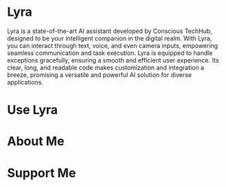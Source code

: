 # Lyra
Lyra is a state-of-the-art AI assistant developed by Conscious TechHub, designed to be your intelligent companion in the digital realm. With Lyra, you can interact through text, voice, and even camera inputs, empowering seamless communication and task execution. Lyra is equipped to handle exceptions gracefully, ensuring a smooth and efficient user experience. Its clear, long, and readable code makes customization and integration a breeze, promising a versatile and powerful AI solution for diverse applications.

# Use Lyra

# About Me

# Support Me


